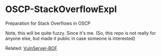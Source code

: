 # OSCP-StackOverflowExpl
Preparation for Stack Overflows in OSCP


Note, this will be quite fuzzy. Since it's me.
(So, this repo is not really for anyone else, but made it public in case someone is interested)

Related: [VulnServer-BOF](https://github.com/loneicewolf/VulnServer-BOF)

